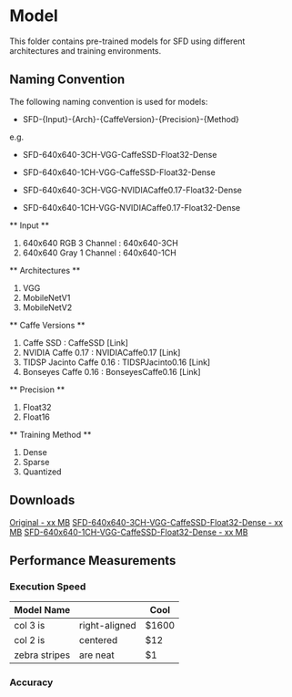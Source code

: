 # Model
This folder contains pre-trained models for SFD using different architectures and training environments.

## Naming Convention
The following naming convention is used for models:

+ SFD-{Input}-{Arch}-{CaffeVersion}-{Precision}-{Method}

e.g.

+ SFD-640x640-3CH-VGG-CaffeSSD-Float32-Dense
+ SFD-640x640-1CH-VGG-CaffeSSD-Float32-Dense

+ SFD-640x640-3CH-VGG-NVIDIACaffe0.17-Float32-Dense
+ SFD-640x640-1CH-VGG-NVIDIACaffe0.17-Float32-Dense

** Input **
1. 640x640 RGB 3 Channel : 640x640-3CH
2. 640x640 Gray 1 Channel : 640x640-1CH

** Architectures **
1. VGG
2. MobileNetV1
3. MobileNetV2

** Caffe Versions **
1. Caffe SSD : CaffeSSD [Link]
2. NVIDIA Caffe 0.17 : NVIDIACaffe0.17 [Link]
3. TIDSP Jacinto Caffe 0.16 : TIDSPJacinto0.16 [Link]
4. Bonseyes Caffe 0.16 : BonseyesCaffe0.16 [Link]

** Precision **
1. Float32
2. Float16

** Training Method **
1. Dense
2. Sparse
3. Quantized

## Downloads

[Original - xx MB](https://www.google.com)
[SFD-640x640-3CH-VGG-CaffeSSD-Float32-Dense - xx MB](https://www.google.com)
[SFD-640x640-1CH-VGG-CaffeSSD-Float32-Dense - xx MB](https://www.google.com)

## Performance Measurements

### Execution Speed

| Model Name        |         | Cool  |
| ------------- |-------------| -------------|
| col 3 is      | right-aligned | $1600 |
| col 2 is      | centered      |   $12 |
| zebra stripes | are neat      |    $1 |

### Accuracy

